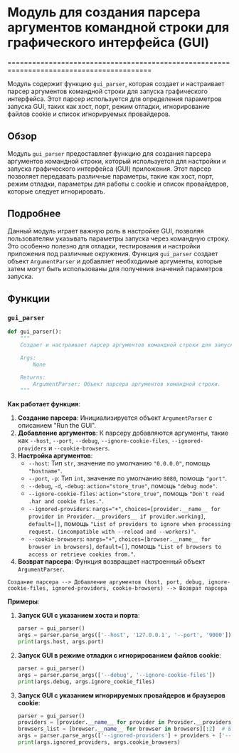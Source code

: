 # Модуль для создания парсера аргументов командной строки для графического интерфейса (GUI)
=========================================================================================

Модуль содержит функцию `gui_parser`, которая создает и настраивает парсер аргументов командной строки для запуска графического интерфейса. Этот парсер используется для определения параметров запуска GUI, таких как хост, порт, режим отладки, игнорирование файлов cookie и список игнорируемых провайдеров.

## Обзор

Модуль `gui_parser` предоставляет функцию для создания парсера аргументов командной строки, который используется для настройки и запуска графического интерфейса (GUI) приложения. Этот парсер позволяет передавать различные параметры, такие как хост, порт, режим отладки, параметры для работы с cookie и список провайдеров, которые следует игнорировать.

## Подробнее

Данный модуль играет важную роль в настройке GUI, позволяя пользователям указывать параметры запуска через командную строку. Это особенно полезно для отладки, тестирования и настройки приложения под различные окружения. Функция `gui_parser` создает объект `ArgumentParser` и добавляет необходимые аргументы, которые затем могут быть использованы для получения значений параметров запуска.

## Функции

### `gui_parser`

```python
def gui_parser():
    """
    Создает и настраивает парсер аргументов командной строки для запуска графического интерфейса.

    Args:
        None

    Returns:
        ArgumentParser: Объект парсера аргументов командной строки.
    """
```

**Как работает функция**:

1. **Создание парсера**: Инициализируется объект `ArgumentParser` с описанием "Run the GUI".
2. **Добавление аргументов**: К парсеру добавляются аргументы, такие как `--host`, `--port`, `--debug`, `--ignore-cookie-files`, `--ignored-providers` и `--cookie-browsers`.
3. **Настройка аргументов**:
   - `--host`: Тип `str`, значение по умолчанию `"0.0.0.0"`, помощь `"hostname"`.
   - `--port`, `-p`: Тип `int`, значение по умолчанию `8080`, помощь `"port"`.
   - `--debug`, `-d`, `-debug`: `action="store_true"`, помощь `"debug mode"`.
   - `--ignore-cookie-files`: `action="store_true"`, помощь `"Don't read .har and cookie files."`.
   - `--ignored-providers`: `nargs="+"`, `choices=[provider.__name__ for provider in Provider.__providers__ if provider.working]`, `default=[]`, помощь `"List of providers to ignore when processing request. (incompatible with --reload and --workers)"`.
   - `--cookie-browsers`: `nargs="+"`, `choices=[browser.__name__ for browser in browsers]`, `default=[]`, помощь `"List of browsers to access or retrieve cookies from."`.
4. **Возврат парсера**: Функция возвращает настроенный объект `ArgumentParser`.

```
Создание парсера --> Добавление аргументов (host, port, debug, ignore-cookie-files, ignored-providers, cookie-browsers) --> Возврат парсера
```

**Примеры**:

1. **Запуск GUI с указанием хоста и порта**:
   ```python
   parser = gui_parser()
   args = parser.parse_args(['--host', '127.0.0.1', '--port', '9000'])
   print(args.host, args.port)
   ```

2. **Запуск GUI в режиме отладки с игнорированием файлов cookie**:
   ```python
   parser = gui_parser()
   args = parser.parse_args(['--debug', '--ignore-cookie-files'])
   print(args.debug, args.ignore_cookie_files)
   ```

3. **Запуск GUI с указанием игнорируемых провайдеров и браузеров cookie**:
   ```python
   parser = gui_parser()
   providers = [provider.__name__ for provider in Provider.__providers__ if provider.working][:2]  # Берем первые два доступных провайдера для примера
   browsers_list = [browser.__name__ for browser in browsers][:2]  # Берем первые два доступных браузера для примера
   args = parser.parse_args(['--ignored-providers'] + providers + ['--cookie-browsers'] + browsers_list)
   print(args.ignored_providers, args.cookie_browsers)